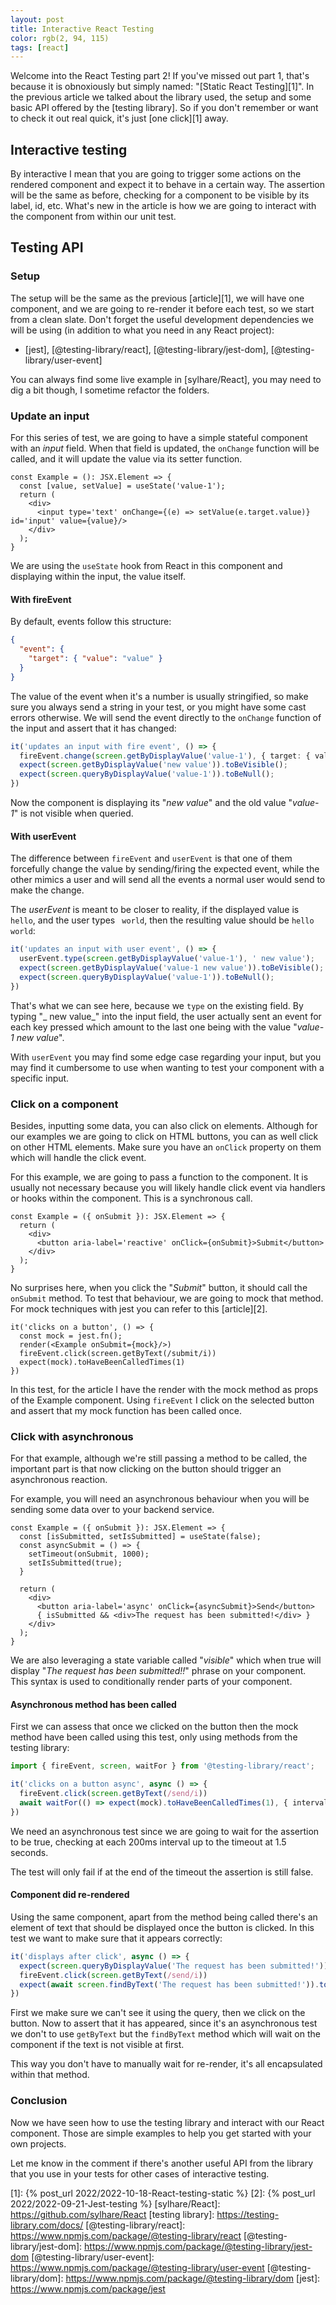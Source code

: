 ```yaml
---
layout: post
title: Interactive React Testing
color: rgb(2, 94, 115)
tags: [react]
---
```


Welcome into the React Testing part 2! If you've missed out part 1, that's because it is obnoxiously but simply named:
"[Static React Testing][1]".
In the previous article we talked about the library used, the setup and some basic API offered by the [testing library].
So if you don't remember or want to check it out real quick, it's just [one click][1] away.

## Interactive testing

By interactive I mean that you are going to trigger some actions on the rendered component and expect it to behave in
a certain way.
The assertion will be the same as before, checking for a component to be visible by its label, id, etc. What's new in
the article is how we are going to interact with the component from within our unit test.

## Testing API

### Setup

The setup will be the same as the previous [article][1], we will have one component, and we are going to re-render it
before each test, so we start from a clean slate.
Don't forget the useful development dependencies we will be using (in addition to what you need in any React project):

- [jest], [@testing-library/react], [@testing-library/jest-dom], [@testing-library/user-event]

You can always find some live example in [sylhare/React], you may need to dig a bit though, I sometime refactor the
folders.

### Update an input

For this series of test, we are going to have a simple stateful component with an _input_ field.
When that field is updated, the `onChange` function will be called, and it will update the value via its setter function.

```tsx
const Example = (): JSX.Element => {
  const [value, setValue] = useState('value-1');
  return (
    <div>
      <input type='text' onChange={(e) => setValue(e.target.value)} id='input' value={value}/>
    </div>
  );
}
```

We are using the `useState` hook from React in this component and displaying within the input, the value itself.

#### With fireEvent

By default, events follow this structure:

```json
{
  "event": {
    "target": { "value": "value" }
  }
}
```

The value of the event when it's a number is usually stringified, so make sure you always send a string in your test, or
you might have some cast errors otherwise.
We will send the event directly to the `onChange` function of the input and assert that it has changed:

```ts
it('updates an input with fire event', () => {
  fireEvent.change(screen.getByDisplayValue('value-1'), { target: { value: 'new value' } });
  expect(screen.getByDisplayValue('new value')).toBeVisible();
  expect(screen.queryByDisplayValue('value-1')).toBeNull();
})
```

Now the component is displaying its "_new value_" and the old value "_value-1_" is not visible when queried.

#### With userEvent

The difference between `fireEvent` and `userEvent` is that one of them forcefully change the value by sending/firing the
expected event, while the other mimics a user and will send all the events a normal user would send to make the change.

The _userEvent_ is meant to be closer to reality, if the displayed value is `hello`, and the user types ` world`, then
the resulting value should be `hello world`:

```ts
it('updates an input with user event', () => {
  userEvent.type(screen.getByDisplayValue('value-1'), ' new value');
  expect(screen.getByDisplayValue('value-1 new value')).toBeVisible();
  expect(screen.queryByDisplayValue('value-1')).toBeNull();
})
```

That's what we can see here, because we `type` on the existing field. By typing "_ new value_" into the input field, the
user actually sent an event for each key pressed which amount to the last one being with the value "_value-1 new value_".

With `userEvent` you may find some edge case regarding your input, but you may find it cumbersome to use when wanting to
test your component with a specific input.

### Click on a component

Besides, inputting some data, you can also click on elements. Although for our examples we are going to click on HTML 
buttons, you can as well click on other HTML elements. Make sure you have an `onClick` property on them which will
handle the click event.

For this example, we are going to pass a function to the component. It is usually not necessary because you will likely
handle click event via handlers or hooks within the component. This is a synchronous call.

```tsx
const Example = ({ onSubmit }): JSX.Element => {
  return (
    <div>
      <button aria-label='reactive' onClick={onSubmit}>Submit</button>
    </div>
  );
}
```

No surprises here, when you click the "_Submit_" button, it should call the `onSubmit` method. To test that behaviour, 
we are going to mock that method. For mock techniques with jest you can refer to this [article][2].

```tsx
it('clicks on a button', () => {
  const mock = jest.fn();
  render(<Example onSubmit={mock}/>)
  fireEvent.click(screen.getByText(/submit/i))
  expect(mock).toHaveBeenCalledTimes(1)
})
```

In this test, for the article I have the render with the mock method as props of the Example component.
Using `fireEvent` I click on the selected button and assert that my mock function has been called once.

### Click with asynchronous

For that example, although we're still passing a method to be called, the important part is that now clicking on the
button should trigger an asynchronous reaction.

For example, you will need an asynchronous behaviour when you will be sending some data over to your backend service.

```tsx
const Example = ({ onSubmit }): JSX.Element => {
  const [isSubmitted, setIsSubmitted] = useState(false);
  const asyncSubmit = () => {
    setTimeout(onSubmit, 1000);
    setIsSubmitted(true);
  }
  
  return (
    <div>
      <button aria-label='async' onClick={asyncSubmit}>Send</button>
      { isSubmitted && <div>The request has been submitted!</div> }
    </div>
  );
}
```

We are also leveraging a state variable called "_visible_" which when true will display 
"_The request has been submitted!!_" phrase on your component. This syntax is used to conditionally render parts of your
component.

#### Asynchronous method has been called

First we can assess that once we clicked on the button then the mock method have been called using this test, only 
using methods from the testing library:

```ts
import { fireEvent, screen, waitFor } from '@testing-library/react';

it('clicks on a button async', async () => {
  fireEvent.click(screen.getByText(/send/i))
  await waitFor(() => expect(mock).toHaveBeenCalledTimes(1), { interval: 200, timeout: 1500 })
})
```

We need an asynchronous test since we are going to wait for the assertion to be true, checking at each 200ms interval up
to the timeout at 1.5 seconds. 

The test will only fail if at the end of the timeout the assertion is still false.

#### Component did re-rendered

Using the same component, apart from the method being called there's an element of text that should be displayed once
the button is clicked.
In this test we want to make sure that it appears correctly:

```ts
it('displays after click', async () => {
  expect(screen.queryByDisplayValue('The request has been submitted!')).toBeNull();
  fireEvent.click(screen.getByText(/send/i))
  expect(await screen.findByText('The request has been submitted!')).toBeVisible();
})
```

First we make sure we can't see it using the query, then we click on the button. Now to assert that it has appeared, 
since it's an asynchronous test we don't to use `getByText` but the `findByText` method which will wait on the component
if the text is not visible at first.

This way you don't have to manually wait for re-render, it's all encapsulated within that method.

### Conclusion

Now we have seen how to use the testing library and interact with our React component. Those are simple examples to help
you get started with your own projects.

Let me know in the comment if there's another useful API from the library that you use in your tests for other cases of
interactive testing.

[1]: {% post_url 2022/2022-10-18-React-testing-static %}
[2]: {% post_url 2022/2022-09-21-Jest-testing %}
[sylhare/React]: https://github.com/sylhare/React
[testing library]: https://testing-library.com/docs/
[@testing-library/react]: https://www.npmjs.com/package/@testing-library/react
[@testing-library/jest-dom]: https://www.npmjs.com/package/@testing-library/jest-dom
[@testing-library/user-event]: https://www.npmjs.com/package/@testing-library/user-event
[@testing-library/dom]: https://www.npmjs.com/package/@testing-library/dom
[jest]: https://www.npmjs.com/package/jest
